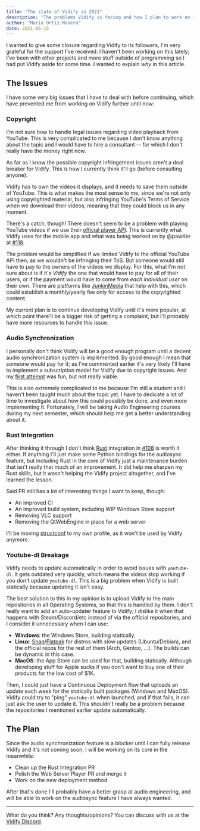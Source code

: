 ```yaml
---
title: "The state of Vidify in 2021"
description: "The problems Vidify is facing and how I plan to work on it"
author: "Mario Ortiz Manero"
date: 2021-05-15
---
```


I wanted to give some closure regarding Vidify to its followers, I'm very
grateful for the support I've received. I haven't been working on this lately;
I've been with other projects and more stuff outside of programming so I had put
Vidify aside for some time. I wanted to explain *why* in this article.

## The Issues

I have some very big issues that I have to deal with before continuing, which
have prevented me from working on Vidify further until now:

### Copyright

I'm not sure how to handle legal issues regarding video playback from YouTube.
This is very complicated to me because I don't know anything about the topic and
I would have to hire a consultant -- for which I don't really have the money
right now.

As far as I know the possible copyright infringement issues aren't a deal
breaker for Vidify. This is how I currently think it'll go (before consulting
anyone):

Vidify has to own the videos it displays, and it needs to save them outside of
YouTube. This is what makes the most sense to me, since we're not only using
copyrighted material, but also infringing YouTube's Terms of Service when we
download their videos, meaning that they could block us in any moment.

There's a catch, though! There doesn't seem to be a problem with playing YouTube
videos if we use their [official player
API](https://developers.google.com/youtube/iframe_api_reference). This is
currently what Vidify uses for the mobile app and what was being worked on by
@pawKer at [#118](https://github.com/vidify/vidify/pull/118).

The problem would be simplified if we limited Vidify to the official YouTube API
then, as we wouldn't be infringing their ToS. But someone would still have to
pay to the owners of the videos we display. For this, what I'm not sure about is
if it's *Vidify* the one that would have to pay for all of their users, or if
the payment would have to come from *each individual user* on their own. There
are platforms like [JunkinMedia](https://www.jukinmedia.com/) that help with
this, which could establish a monthly/yearly fee only for access to the
copyrighted content.

My current plan is to continue developing Vidify until it's more popular, at
which point there'll be a bigger risk of getting a complaint, but I'll probably
have more resources to handle this issue.

### Audio Synchronization

I personally don't think Vidify will be a good enough program until a decent
audio synchronization system is implemented. By good enough I mean that someone
would pay for it; as I've commented earlier it's very likely I'll have to
implement a subscription model for Vidify due to copyright issues. And my [first
attempt](https://github.com/vidify/old-audiosync) was fun, but not really
viable.

This is also extremely complicated to me because I'm still a student and I
haven't been taught much about the topic yet. I have to dedicate a lot of time
to investigate about how this could possibly be done, and even more implementing
it. Fortunately, I will be taking Audio Engineering courses during my next
semester, which should help me get a better understanding about it.

### Rust Integration

After thinking it through I don't think [Rust](https://www.rust-lang.org/)
integration in [#108](https://github.com/vidify/vidify/pull/108) is worth it
either. If anything I'll just make some Python bindings for the audiosync
feature, but including Rust in the core of Vidify just a maintenance burden that
isn't really that much of an improvement. It did help me sharpen my Rust skills,
but it wasn't helping the Vidify project altogether, and I've learned the
lesson.

Said PR still has a lot of interesting things I want to keep, though:

* An improved CI
* An improved build system, including WIP Windows Store support
* Removing VLC support
* Removing the QtWebEngine in place for a web server

I'll be moving [structconf](https://github.com/vidify/structconf) to my own
profile, as it won't be used by Vidify anymore.

### Youtube-dl Breakage

Vidify needs to update automatically in order to avoid issues with `youtube-dl`.
It gets outdated very quickly, which means the videos stop working if you don't
update `youtube-dl`. This is a big problem when Vidify is built statically
because updating it isn't easy.

The best solution to this in my opinion is to upload Vidify to the main
repositories in all Operating Systems, so that this is handled by them. I don't
really want to add an auto-updater feature to Vidify; I dislike it when that
happens with Steam/Discord/etc instead of via the official repositories, and I
consider it unnecessary when I can use:

* **Windows**: the Windows Store, building statically.
* **Linux**: [Snap](https://snapcraft.io/)/[Flatpak](https://flatpak.org/) for
  distros with slow updates (Ubuntu/Debian), and the official repos for the rest
  of them (Arch, Gentoo, ...). The builds can be dynamic in this case.
* **MacOS**: the App Store can be used for that, building statically. Although
  developing stuff for Apple sucks if you don't want to buy one of their
  products for the low cost of $1K.

Then, I could just have a Continuous Deployment flow that uploads an update each
week for the statically built packages (Windows and MacOS). Vidify could try to
"ping" `youtube-dl` when launched, and if that fails, it can just ask the user
to update it. This shouldn't really be a problem because the repositories I
mentioned earlier update automatically.

## The Plan

Since the audio synchronization feature is a blocker until I can fully release
Vidify and it's not coming soon, I will be working on its core in the meanwhile:

* Clean up the Rust Integration PR
* Polish the Web Server Player PR and merge it
* Work on the new deployment method

After that's done I'll probably have a better grasp at audio engineering, and
will be able to work on the audiosync feature I have always wanted.

---

What do you think? Any thoughts/opinions? You can discuss with us at the [Vidify
Discord](https://discord.gg/dpfF6ev7Hu).
